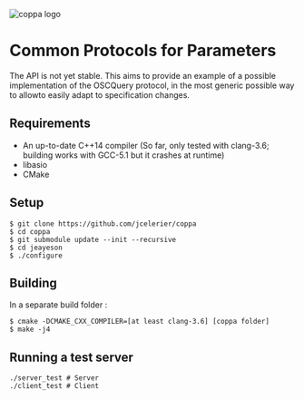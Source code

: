 ![coppa 
logo](https://github.com/jcelerier/coppa/blob/master/logo_new.jpg) 

# Common Protocols for Parameters

The API is not yet stable. This aims to provide an example of a possible implementation of the OSCQuery protocol, in the most generic possible way to allowto easily adapt to specification changes.

## Requirements

* An up-to-date C++14 compiler (So far, only tested with clang-3.6; building 
works with GCC-5.1 but it crashes at runtime)
* libasio
* CMake

## Setup

    $ git clone https://github.com/jcelerier/coppa
    $ cd coppa
    $ git submodule update --init --recursive
    $ cd jeayeson
    $ ./configure

## Building

In a separate build folder : 

    $ cmake -DCMAKE_CXX_COMPILER=[at least clang-3.6] [coppa folder]
    $ make -j4

## Running a test server

    ./server_test # Server
    ./client_test # Client
